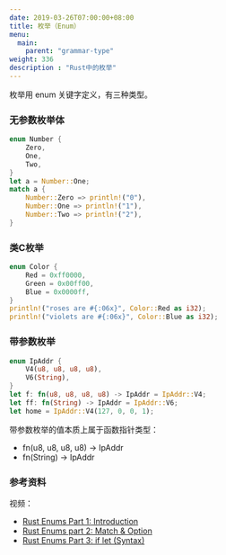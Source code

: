 ```yaml
---
date: 2019-03-26T07:00:00+08:00
title: 枚举（Enum）
menu:
  main:
    parent: "grammar-type"
weight: 336
description : "Rust中的枚举"
---
```


枚举用 enum 关键字定义，有三种类型。

### 无参数枚举体 

```rust
enum Number {
    Zero,
    One,
    Two,
}
let a = Number::One;
match a {
    Number::Zero => println!("0"),
    Number::One => println!("1"),
    Number::Two => println!("2"),
}
```

### 类C枚举

```rust
enum Color {
    Red = 0xff0000,
    Green = 0x00ff00,
    Blue = 0x0000ff,
}
println!("roses are #{:06x}", Color::Red as i32);
println!("violets are #{:06x}", Color::Blue as i32);
```

### 带参数枚举

```rust
enum IpAddr {
    V4(u8, u8, u8, u8),
    V6(String),
}
let f: fn(u8, u8, u8, u8) -> IpAddr = IpAddr::V4;
let ff: fn(String) -> IpAddr = IpAddr::V6;
let home = IpAddr::V4(127, 0, 0, 1);
```

带参数枚举的值本质上属于函数指针类型：

- fn(u8, u8, u8, u8) -> IpAddr
- fn(String) -> IpAddr

### 参考资料

视频：

- [Rust Enums Part 1: Introduction](https://www.youtube.com/watch?v=TBixFUJDnRI)
- [Rust Enums part 2: Match & Option](https://www.youtube.com/watch?v=o8bFFwRUEAE)
- [Rust Enums Part 3: if let (Syntax)](https://www.youtube.com/watch?v=sWTu4Lm49Kw)